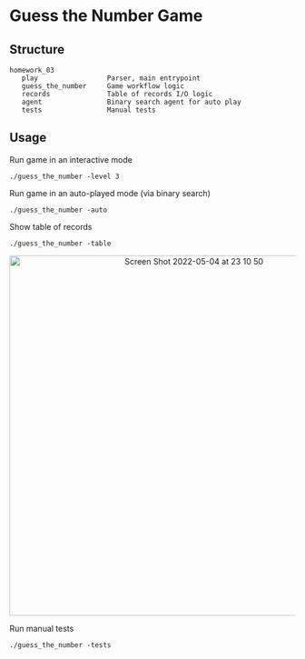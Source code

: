 # Guess the Number Game

## Structure

```
homework_03
   play                 Parser, main entrypoint
   guess_the_number     Game workflow logic
   records              Table of records I/O logic
   agent                Binary search agent for auto play
   tests                Manual tests

```

## Usage

Run game in an interactive mode
```
./guess_the_number -level 3
```

Run game in an auto-played mode (via binary search)
```
./guess_the_number -auto
```

Show table of records
```
./guess_the_number -table
```
<p align="center">
<img width="634" alt="Screen Shot 2022-05-04 at 23 10 50" src="https://user-images.githubusercontent.com/23639048/166818693-6073945f-cfb4-4587-b706-2facc64aff5d.png">
</p>

Run manual tests
```
./guess_the_number -tests
```
